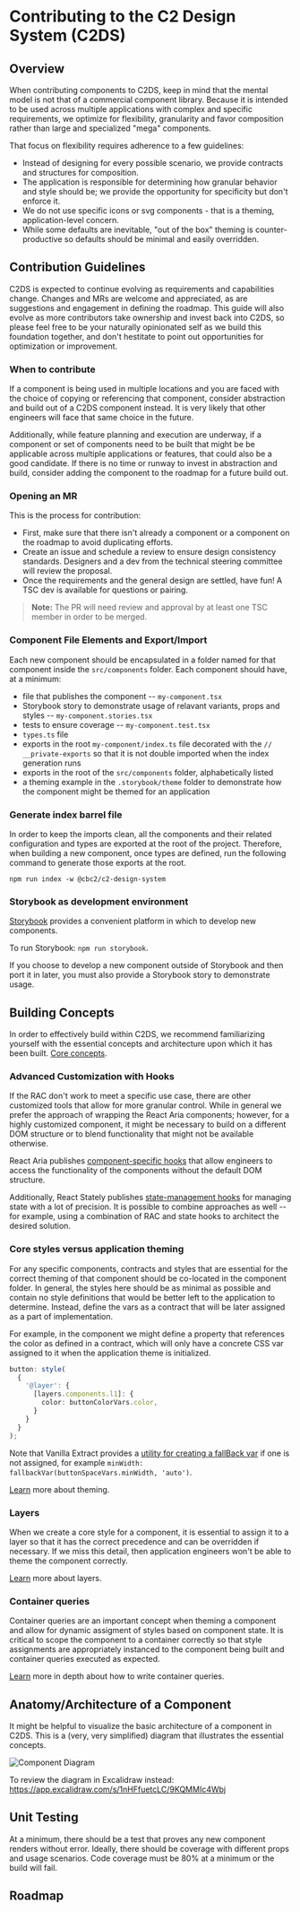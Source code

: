<!-- Copyright 2025 Hypergiant Galactic Systems Inc. All rights reserved.
This file is licensed to you under the Apache License, Version 2.0 (the "License");
you may not use this file except in compliance with the License. You may obtain a copy
of the License at https://www.apache.org/licenses/LICENSE-2.0
Unless required by applicable law or agreed to in writing, software distributed under
the License is distributed on an "AS IS" BASIS, WITHOUT WARRANTIES OR REPRESENTATIONS
OF ANY KIND, either express or implied. See the License for the specific language
governing permissions and limitations under the License. -->

# Contributing to the C2 Design System (C2DS)

## Overview

When contributing components to C2DS, keep in mind that the mental model is not that of a commercial component library. Because it is intended to be used across multiple applications with complex and specific requirements, we optimize for flexibility, granularity and favor composition rather than large and specialized "mega" components.

That focus on flexibility requires adherence to a few guidelines:

- Instead of designing for every possible scenario, we provide contracts and structures for composition.
- The application is responsible for determining how granular behavior and style should be; we provide the opportunity for specificity but don't enforce it.
- We do not use specific icons or svg components - that is a theming, application-level concern.
- While some defaults are inevitable, "out of the box" theming is counter-productive so defaults should be minimal and easily overridden.

## Contribution Guidelines

C2DS is expected to continue evolving as requirements and capabilities change. Changes and MRs are welcome and appreciated, as are suggestions and engagement in defining the roadmap. This guide will also evolve as more contributors take ownership and invest back into C2DS, so please feel free to be your naturally opinionated self as we build this foundation together, and don't hestitate to point out opportunities for optimization or improvement.

### When to contribute

If a component is being used in multiple locations and you are faced with the choice of copying or referencing that component, consider abstraction and build out of a C2DS component instead. It is very likely that other engineers will face that same choice in the future.

Additionally, while feature planning and execution are underway, if a component or set of components need to be built that might be be applicable across multiple applications or features, that could also be a good candidate. If there is no time or runway to invest in abstraction and build, consider adding the component to the roadmap for a future build out.

### Opening an MR

This is the process for contribution:

- First, make sure that there isn't already a component or a component on the roadmap to avoid duplicating efforts.
- Create an issue and schedule a review to ensure design consistency standards. Designers and a dev from the technical steering committee will review the proposal.
- Once the requirements and the general design are settled, have fun! A TSC dev is available for questions or pairing.

> **Note:** The PR will need review and approval by at least one TSC member in order to be merged.

### Component File Elements and Export/Import

Each new component should be encapsulated in a folder named for that component inside the `src/components` folder. Each component should have, at a minimum:

- file that publishes the component -- `my-component.tsx`
- Storybook story to demonstrate usage of relavant variants, props and styles -- `my-component.stories.tsx`
- tests to ensure coverage -- `my-component.test.tsx`
- `types.ts` file
- exports in the root `my-component/index.ts` file decorated with the `// __private-exports` so that it is not double imported when the index generation runs
- exports in the root of the `src/components` folder, alphabetically listed
- a theming example in the `.storybook/theme` folder to demonstrate how the component might be themed for an application

### Generate index barrel file

In order to keep the imports clean, all the components and their related configuration and types are exported at the root of the project. Therefore, when building a new component, once types are defined, run the following command to generate those exports at the root.

`npm run index -w @cbc2/c2-design-system`

### Storybook as development environment

[Storybook](https://storybook.js.org/) provides a convenient platform in which to develop new components. 

To run Storybook: `npm run storybook`.

If you choose to develop a new component outside of Storybook and then port it in later, you must also provide a Storybook story to demonstrate usage.

## Building Concepts

In order to effectively build within C2DS, we recommend familiarizing yourself with the essential concepts and architecture upon which it has been built. [Core concepts](./concepts.md).

### Advanced Customization with Hooks

If the RAC don't work to meet a specific use case, there are other customized tools that allow for more granular control. While in general we prefer the approach of wrapping the React Aria components; however, for a highly customized component, it might be necessary to build on a different DOM structure or to blend functionality that might not be available otherwise.

React Aria publishes [component-specific hooks](https://react-spectrum.adobe.com/react-aria/hooks.html#building-a-component) that allow engineers to access the functionality of the components without the default DOM structure.

Additionally, React Stately publishes [state-management hooks](https://react-spectrum.adobe.com/react-stately/getting-started.html) for managing state with a lot of precision. It is possible to combine approaches as well -- for example, using a combination of RAC and state hooks to architect the desired solution.

### Core styles versus application theming

For any specific components, contracts and styles that are essential for the correct theming of that component should be co-located in the component folder. In general, the styles here should be as minimal as possible and contain no style definitions that would be better left to the application to determine. Instead, define the vars as a contract that will be later assigned as a part of implementation.

For example, in the component we might define a property that references the color as defined in a contract, which will only have a concrete CSS var assigned to it when the application theme is initialized.

```ts
button: style(
  {
    '@layer': {
      [layers.components.l1]: {
        color: buttonColorVars.color,
      }
    }
  }
);
```

Note that Vanilla Extract provides a [utility for creating a fallBack var](https://vanilla-extract.style/documentation/api/fallback-var/) if one is not assigned, for example `minWidth: fallbackVar(buttonSpaceVars.minWidth, 'auto')`.

[Learn](./theming.md) more about theming.

### Layers

When we create a core style for a component, it is essential to assign it to a layer so that it has the correct precedence and can be overridden if necessary. If we miss this detail, then application engineers won't be able to theme the component correctly.

[Learn](./concepts.md#layers) more about layers.

### Container queries

Container queries are an important concept when theming a component and allow for dynamic assigment of styles based on component state. It is critical to scope the component to a container correctly so that style assignments are appropriately instanced to the component being built and container queries executed as expected.

[Learn](./concepts#container-queries) more in depth about how to write container queries.

## Anatomy/Architecture of a Component

It might be helpful to visualize the basic architecture of a component in C2DS. This is a (very, very simplified) diagram that illustrates the essential concepts.

![Component Diagram](./assets/component_diagram.png)

To review the diagram in Excalidraw instead: https://app.excalidraw.com/s/1nHFfuetcLC/9KQMMIc4Wbj

## Unit Testing

At a minimum, there should be a test that proves any new component renders without error. Ideally, there should be coverage with different props and usage scenarios. Code coverage must be 80% at a minimum or the build will fail.

## Roadmap
